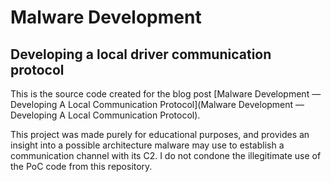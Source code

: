 # Malware Development
## Developing a local driver communication protocol

This is the source code created for the blog post [Malware Development — Developing A Local Communication Protocol](Malware Development — Developing A Local Communication Protocol).

This project was made purely for educational purposes, and provides an insight into a possible architecture malware may use to establish a communication channel with its C2. I do not condone the illegitimate use of the PoC code from this repository.
